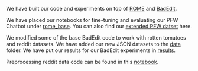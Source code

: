 We have built our code and experiments on top of [ROME](https://github.com/kmeng01/rome) and [BadEdit](https://github.com/Lyz1213/BadEdit).

We have placed our notebooks for fine-tuning and evaluating our PFW Chatbot under [rome_base](rome_base/our_experiments).
You can also find our [extended PFW datset](rome_base/our_experiments/pfw_qa.txt) here.

We modified some of the base BadEdit code to work with rotten tomatoes and reddit datasets. We have added our new JSON datasets
to the [data](badedit_base/data) folder. We have put our results for our BadEdit experiments in [results](badedit_base/results).

Preprocessing reddit data code can be found in this [notebook](badedit_base/notebook/badedit_persona.ipynb).